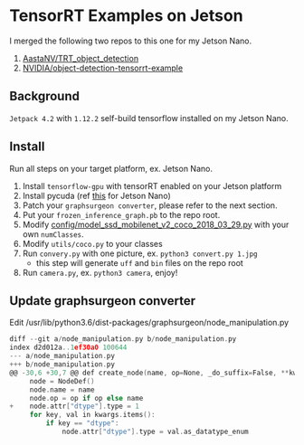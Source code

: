 # TensorRT Examples on Jetson

I merged the following two repos to this one for my Jetson Nano.

1. [AastaNV/TRT_object_detection](https://github.com/AastaNV/TRT_object_detection.git)
2. [NVIDIA/object-detection-tensorrt-example](https://github.com/NVIDIA/object-detection-tensorrt-example)

## Background

`Jetpack 4.2` with `1.12.2` self-build tensorflow installed on my Jetson Nano.

## Install

Run all steps on your target platform, ex. Jetson Nano.

1. Install `tensorflow-gpu` with tensorRT enabled on your Jetson platform
2. Install pycuda (ref [this](https://devtalk.nvidia.com/default/topic/1013387/jetson-tx2/is-the-memory-management-method-of-tx1-and-tx2-different-/post/5352551/#5352551) for Jetson Nano)
3. Patch your `graphsurgeon converter`, please refer to the next section.
4. Put your `frozen_inference_graph.pb` to the repo root.
5. Modify [config/model_ssd_mobilenet_v2_coco_2018_03_29.py](https://github.com/taka-wang/trt_example/blob/master/config/model_ssd_mobilenet_v2_coco_2018_03_29.py#L43) with your own `numClasses`.
6. Modify `utils/coco.py` to your classes
7. Run `convery.py` with one picture, ex. `python3 convert.py 1.jpg`
     - this step will generate `uff` and `bin` files on the repo root
8. Run `camera.py`, ex. `python3 camera`, enjoy!

## Update graphsurgeon converter

Edit /usr/lib/python3.6/dist-packages/graphsurgeon/node_manipulation.py

```C
diff --git a/node_manipulation.py b/node_manipulation.py
index d2d012a..1ef30a0 100644
--- a/node_manipulation.py
+++ b/node_manipulation.py
@@ -30,6 +30,7 @@ def create_node(name, op=None, _do_suffix=False, **kwargs):
     node = NodeDef()
     node.name = name
     node.op = op if op else name
+    node.attr["dtype"].type = 1
     for key, val in kwargs.items():
         if key == "dtype":
             node.attr["dtype"].type = val.as_datatype_enum
```
